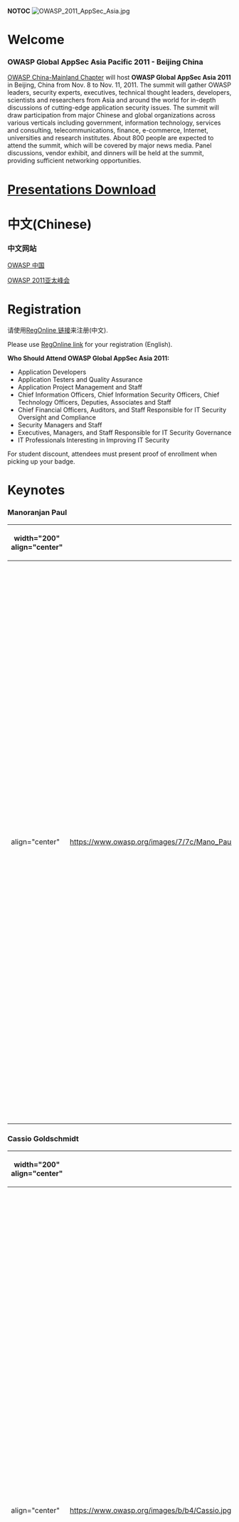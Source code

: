 __NOTOC__
![OWASP_2011_AppSec_Asia.jpg](OWASP_2011_AppSec_Asia.jpg
"OWASP_2011_AppSec_Asia.jpg")



# Welcome

### OWASP Global AppSec Asia Pacific 2011 - Beijing China

[OWASP China-Mainland
Chapter](http://www.owasp.org/index.php/China-Mainland) will host
**OWASP Global AppSec Asia 2011** in Beijing, China from Nov. 8 to Nov.
11, 2011. The summit will gather OWASP leaders, security experts,
executives, technical thought leaders, developers, scientists and
researchers from Asia and around the world for in-depth discussions of
cutting-edge application security issues. The summit will draw
participation from major Chinese and global organizations across various
verticals including government, information technology, services and
consulting, telecommunications, finance, e-commerce, Internet,
universities and research institutes. About 800 people are expected to
attend the summit, which will be covered by major news media. Panel
discussions, vendor exhibit, and dinners will be held at the summit,
providing sufficient networking opportunities.

# [Presentations Download](http://www.owasp.org.cn/OWASP_Conference/AppSec_2011/Asia_2011-PPT)

# 中文(Chinese)

### 中文网站

[OWASP 中国](http://www.owasp.org.cn)

[OWASP 2011亚太峰会](http://www.owasp.org.cn/OWASP_Conference)

# Registration

请使用[RegOnline 链接](http://www.regonline.com/appsecasia2011)来注册(中文).

Please use [RegOnline
link](http://www.regonline.com/owaspglobalappsecasia2011) for your
registration (English).

**Who Should Attend OWASP Global AppSec Asia 2011:**

  - Application Developers
  - Application Testers and Quality Assurance
  - Application Project Management and Staff
  - Chief Information Officers, Chief Information Security Officers,
    Chief Technology Officers, Deputies, Associates and Staff
  - Chief Financial Officers, Auditors, and Staff Responsible for IT
    Security Oversight and Compliance
  - Security Managers and Staff
  - Executives, Managers, and Staff Responsible for IT Security
    Governance
  - IT Professionals Interesting in Improving IT Security

For student discount, attendees must present proof of enrollment when
picking up your badge.

# Keynotes

### Manoranjan Paul

<table>
<thead>
<tr class="header">
<th><p>width="200" align="center"</p></th>
<th><p><br />
</p></th>
<th><p>width="1000" align="center"</p></th>
<th><p><br />
</p></th>
</tr>
</thead>
<tbody>
<tr class="odd">
<td><p>align="center"</p></td>
<td><p><a href="https://www.owasp.org/images/7/7c/Mano_Paul.jpg">https://www.owasp.org/images/7/7c/Mano_Paul.jpg</a></p></td>
<td><p>Manoranjan (Mano) Paul is founder and CEO of SecuRisk Solutions and Express Certifications, companies that specialize in security training, consulting and product development. His information security and software assurance experience includes designing and developing security programs from compliance-to-coding, security in the SDLC, writing secure code, risk management, security strategy, and security awareness training and education. He is the author of the official (ISC)<sup>2</sup> guide to the Certified Secure Software LifecycleProfessional (CSSLP) book (released June 2011) and has contributed to chapters in the Information Security Management Handbook. His has been interviewed and referenced in several articles including those in CIO.com. Mano has been featured in various domestic and international security conferences and is an invited speaker and panelist, delivering training, talks and keynotes in conferences such as the OWASP, ASIS, CSI, Catalyst, SC World Congress, (ISC)<sup>2</sup> Security Congress, and TRISC.</p></td>
<td></td>
</tr>
</tbody>
</table>

### Cassio Goldschmidt

<table>
<thead>
<tr class="header">
<th><p>width="200" align="center"</p></th>
<th><p><br />
</p></th>
<th><p>width="1000" align="center"</p></th>
<th><p><br />
</p></th>
</tr>
</thead>
<tbody>
<tr class="odd">
<td><p>align="center"</p></td>
<td><p><a href="https://www.owasp.org/images/b/b4/Cassio.jpg">https://www.owasp.org/images/b/b4/Cassio.jpg</a></p></td>
<td><p><a href="http://cassiogoldschmidt.com/Blog/default.html">Cassio Goldschmidt</a> is a globally recognized application security leader, and senior manager of the product security team at Symantec Corporation (a long time OWASP supporter). In this role Cassio leads the Symantec Product Security team with company-wide responsibility for product security assurance, vulnerability management, security development lifecycle implementation, and oversees the coordination of security certifications and training. Cassio's contribution to OWASP include:</p>
<ol>
<li>Co-chair of OWASP AppSec USA 2010</li>
<li>Co-chair of OWASP AppSec Latin America 2011</li>
<li>Member of the conference committee</li>
<li>Major contributions to the revamp of OWASP LA Chapter</li>
<li>Honorary founder of OWASP Porto Alegre Chapter</li>
<li>Board member of OWASP LA Chapter</li>
<li>Speaking engagements at OWASP conferences</li>
</ol></td>
<td></td>
</tr>
</tbody>
</table>

### Frank Fan

<table>
<thead>
<tr class="header">
<th><p>width="200" align="center"</p></th>
<th><p><br />
</p></th>
<th><p>width="1000" align="center"</p></th>
<th><p><br />
</p></th>
</tr>
</thead>
<tbody>
<tr class="odd">
<td><p>align="center"</p></td>
<td><p><a href="https://www.owasp.org/images/b/b1/Frank_150.jpg">https://www.owasp.org/images/b/b1/Frank_150.jpg</a></p></td>
<td><p>Mr. Frank Fan was graduated from California State University as a Computer Science PhD. With more than ten years of technical research and project management experience in world famous security companies, Mr. Frank Fan researched deeply about online security, database security and auditing and compliance( such as SOX, PCI, ISO17799/27001). Because of his successful technological innovation in information security, he become the first Chinese who made a speech in the World’s top security conference BLACKHAT and he has certificates such as CISSP, CISA, GCIH, GCIA, etc. Right now, Mr. Frank Fan is the vice president of OWASP China and member of 2008 Olympic Organizing Committee security group.</p></td>
<td></td>
</tr>
</tbody>
</table>



# Guest Speakers

In Surname's Alphabetical Order

### Sebastien Deleersnyder

<table>
<thead>
<tr class="header">
<th><p>width="200" align="center"</p></th>
<th><p><br />
</p></th>
<th><p>width="1000" align="center"</p></th>
<th><p><br />
</p></th>
</tr>
</thead>
<tbody>
<tr class="odd">
<td><p>align="center"</p></td>
<td><p><a href="https://www.owasp.org/images/d/dd/Seba_reasonably_small.jpg">https://www.owasp.org/images/d/dd/Seba_reasonably_small.jpg</a></p></td>
<td><p><a href=":User:Sdeleersnyder" title="wikilink">Seba Deleersnyder</a>, Managing Technical Consultant ICT Security at SAIT Zenitel. As security project leader and information security officer for multiple customers Sebastien has build up extensive experience in Information Security related disciplines, both at strategic and tactical level. Sebastien specializes in (Web) Application Security,combining both his broad development and information security experience.</p>
<p>Seba is the Belgian OWASP Chapter Leader, member of the influential OWASP Foundation Board and performed several public presentations on Web Application and Web Services Security. He also co-organizes the yearly security &amp; hacker BruCON conference and trainings in Brussels.</p></td>
<td></td>
</tr>
</tbody>
</table>



### Tobias Gondrom

<table>
<thead>
<tr class="header">
<th><p>width="200" align="center"</p></th>
<th><p><br />
</p></th>
<th><p>width="1000" align="center"</p></th>
<th><p><br />
</p></th>
</tr>
</thead>
<tbody>
<tr class="odd">
<td><p>align="center"</p></td>
<td><p><a href="https://www.owasp.org/images/c/cf/Tobias.gondrom.jpg">https://www.owasp.org/images/c/cf/Tobias.gondrom.jpg</a></p></td>
<td><p>Tobias Gondrom is Managing Director of an IT Security &amp; Risk Management Advisory based in the United Kingdom and Germany. He has twelve years of experience in software development, application security, cryptography, electronic signatures and global standardisation organisations working for independent software vendors and large global corporations in the financial, technology and government sector, in America, EMEA and APAC. As the Global Head of the Security Team at Open Text (2005-2007) and from 2000-2004 as the lead of the Security Task Force at IXOS Software AG, he was responsible for security, risk and incident management and introduced and implemented a secure SDLC used globally by development departments in the US, Canada, UK and Germany.</p>
<p>Since 2003 he is the chair of working groups of the IETF (www.ietf.org) in the security area, member of the IETF security directorate, and since 2010 chair of the formed web security WG at the IETF, and a former chapter lead of the German OWASP chapter from 2007 to 2008 and board member of OWASP London. Tobias is the author of the international standards RFC 4998, RFC 6283 and co-author and contributor to a number of internet standards and papers on security and electronic signatures, as well as the co-author of the book „Secure Electronic Archiving“, and frequent presenter at conferences and publication of articles (e.g. AppSec, ISSE, Moderner Staat, IETF, VOI-booklet “Electronic Signature“, iX).</p></td>
<td></td>
</tr>
</tbody>
</table>



### Jianmeng Li

<table>
<thead>
<tr class="header">
<th><p>width="200" align="center"</p></th>
<th><p><br />
</p></th>
<th><p>width="1000" align="center"</p></th>
<th><p><br />
</p></th>
</tr>
</thead>
<tbody>
<tr class="odd">
<td><p>align="center"</p></td>
<td><p><a href="https://www.owasp.org/images/c/c9/Jianmli.jpg">https://www.owasp.org/images/c/c9/Jianmli.jpg</a></p></td>
<td><p>Jianmeng Li（Jimmy）is a core member of security team in CISCO CSG. When graduated at 2011, Jimmy worked on the development of client and website for a foreign company. In 2004, he was dispatched to Japan for a year. Jimmy joined Huawei technologies Co., LTD when he came back and worked to develop mobile communication platform. Then Jimmy joined CISCO at 2006 and worked on the development of backend server of online products and application security field. He has rich developing experience on multi-language and multi-platform and is responsible for the training of C/C++ convention and skills. Currently Jimmy is focusing on Fuzz test and secure development.</p></td>
<td></td>
</tr>
</tbody>
</table>



### Larry Man

<table>
<thead>
<tr class="header">
<th><p>width="200" align="center"</p></th>
<th><p><br />
</p></th>
<th><p>width="1000" align="center"</p></th>
<th><p><br />
</p></th>
</tr>
</thead>
<tbody>
<tr class="odd">
<td><p>align="center"</p></td>
<td><p><a href="https://www.owasp.org/images/c/c0/Larryman.jpg">https://www.owasp.org/images/c/c0/Larryman.jpg</a></p></td>
<td><p>Larry Man is a dynamic-leader in information security, with over 15 years experience in the field. He is Principle Consultant – SZBOWEB Company Limited which provides independent IT Security consulting to arrange of clients in China and Hong Kong. He is an expert in Data Security. He previously led a team in Ottawa Canada to create an embedded software system specialized in digital rights management. He is also the founder of Ironclad System, a software vendor in producing ERM systems. Larry used to work as a computer auditor of HSBC in HK. Larry was graduated from University of Manitoba with two degrees, one in Computer Science and one in Accounting &amp; Finance. He also had a Master Degree in Engineering from CUHK. Larry is based in Hong Kong and has previously lived in Canada, US and China.</p></td>
<td></td>
</tr>
</tbody>
</table>



### Marco M. Morana

<table>
<thead>
<tr class="header">
<th><p>width="200" align="center"</p></th>
<th><p><br />
</p></th>
<th><p>width="1000" align="center"</p></th>
<th><p><br />
</p></th>
</tr>
</thead>
<tbody>
<tr class="odd">
<td><p>align="center"</p></td>
<td><p><a href="https://www.owasp.org/images/0/07/Marco-morana.JPG">https://www.owasp.org/images/0/07/Marco-morana.JPG</a></p></td>
<td><p>Marco Morana is leader of the OWASP (Open Web Application Security Project) Cincinnati chapter, Ohio, USA and co-author of OWASP projects such as the secure coding guide and the testing guide. In his current position, Marco works as Sr. Technology Information Security Officer and Security Architect for Citigroup Global Consumer North America where his primary responsibility is security analysis and design review of financial based web applications including on-line banking. Prior to Citigroup, Marco worked for more than 15 years at different companies as software security consultant, security instructor, security application architect and security software engineer. Marco owns a Masters Degree in Computer Systems Engineering from Northwestern Polytechnic University and an Engineering Doctorate Degree (Dr. Ing.) in Mechanical Engineering from University of Padua.</p></td>
<td></td>
</tr>
</tbody>
</table>



### Alexander Wang

<table>
<thead>
<tr class="header">
<th><p>width="200" align="center"</p></th>
<th></th>
<th><p>width="1000" align="center"</p></th>
<th><p><br />
</p></th>
</tr>
</thead>
<tbody>
<tr class="odd">
<td><p>align="center"</p></td>
<td><p><a href="https://www.owasp.org/images/f/fa/Wenjun.png">https://www.owasp.org/images/f/fa/Wenjun.png</a></p></td>
<td><p>Wenjun Wang is a tech lead and security architect in HP PPM R&amp;D with 10 years experience in software development and 4 years’ in security architecture. He used to work in the PPM integration team, took the tech lead for PPM-EDS project, now he acts as the tech lead and scrum master for PPM-Mobility project. He had been working in HP for 4 years. Before joining HP, he worked in Wuerth Phoenix as a Java developer for an ERP system. As a team leader of the localization of AntiSamy Java in OWASP China, Wenjun organized the training of Antisamy Java and won welcome from students for his understandable style of speech and humor. He holds a master degree in EE and a bachelor degree in Accounting of Shanghai Jiaotong University.</p></td>
<td></td>
</tr>
</tbody>
</table>



### Daniel Ching Wa Ng

<table>
<thead>
<tr class="header">
<th><p>width="200" align="center"</p></th>
<th><p><br />
</p></th>
<th><p>width="1000" align="center"</p></th>
<th><p><br />
</p></th>
</tr>
</thead>
<tbody>
<tr class="odd">
<td><p>align="center"</p></td>
<td><p><a href="https://www.owasp.org/images/3/39/Daniel_ng.jpg">https://www.owasp.org/images/3/39/Daniel_ng.jpg</a></p></td>
<td><p>NG, CHING WA (Daniel) started the career as computer programmer in 1990, and then progressing towards ICT Security, Computer Forensics, Financial Accounting and Auditing after millennium. Recently, he starts his PhD (Security &amp; Forensics) in a UK reputable institute and The Hong Kong Polytechnic University, after earning a good stock options as a corporate director in a listed entity. His interest is Cyber Security, Health Informatics, FaceBook investigation, Digital Evidence standard for forensics laboratory, and Network Forensics. Professionally, he is a committee member HTCIA Asia Pacifc, Chairperson of Professional Internet Security Professional (HK/China), Founder of China PIS Alliance (C-PISA), Director of ISACA China, and Expert Advisor to HKSAR Legco Councillor Samson Tam, ISC2 CSSLP evangelist and authorized trainer. Under the strong influence of knowledge intensive works, Daniel branches into the topic of e-learning, in particular, mobile learning. This research is working with Malaysia Government MIMOS, the national organization for ontology and semantic web. Academically, Daniel is strong in Knowledge Management with a master degree graduated at GPA 3.8.</p></td>
<td></td>
</tr>
</tbody>
</table>



### Jonathan Werrett

<table>
<thead>
<tr class="header">
<th><p>width="200" align="center"</p></th>
<th><p><br />
</p></th>
<th><p>width="1000" align="center"</p></th>
<th><p><br />
</p></th>
</tr>
</thead>
<tbody>
<tr class="odd">
<td><p>align="center"</p></td>
<td><p><a href="https://www.owasp.org/images/c/c4/Jw-headshot-200px.jpg">https://www.owasp.org/images/c/c4/Jw-headshot-200px.jpg</a></p></td>
<td><p>Jonathan Werrett is a Hong Kong based Senior Security Consultant with Trustwave's SpiderLabs. SpiderLabs is Trustwave's advanced security team focused on penetration testing,incident response, and application security. Over the past 10 years, Jonathan has worked in roles securing web infrastructure for a number of online start-ups, as well as providing web application testing and secure development consulting services to various international organizations.</p></td>
<td></td>
</tr>
</tbody>
</table>



### Yuming Xia

<table>
<thead>
<tr class="header">
<th><p>width="200" align="center"</p></th>
<th><p><br />
</p></th>
<th><p>width="1000" align="center"</p></th>
<th><p><br />
</p></th>
</tr>
</thead>
<tbody>
<tr class="odd">
<td><p>align="center"</p></td>
<td><p><a href="https://www.owasp.org/images/e/ef/Yumingxia.png">https://www.owasp.org/images/e/ef/Yumingxia.png</a></p></td>
<td><p>Yuming Xia(Bruce), employee of Cisco System Inc., focusing on application security, including penetration testing and security solution development.Before joining Cisco, Bruce was a network analyzer for China Telecom. And as a main author for book “Software Quality Management” (Tsinghua University Press, 2007), he has lots of experience in quality assurance and security processes. After one year of technical study in San Jose (CA, USA) , he is fully skilled on security issue detection and solution development, and now acting as security owner for several large projects.</p></td>
<td></td>
</tr>
</tbody>
</table>



### Noa Bar Yosef

<table>
<thead>
<tr class="header">
<th><p>width="200" align="center"</p></th>
<th><p><br />
</p></th>
<th><p>width="1000" align="center"</p></th>
<th><p><br />
</p></th>
</tr>
</thead>
<tbody>
<tr class="odd">
<td><p>align="center"</p></td>
<td><p><a href="https://www.owasp.org/images/8/81/NoaBarYosef.jpg">https://www.owasp.org/images/8/81/NoaBarYosef.jpg</a></p></td>
<td><p>Noa is a senior security strategist at Imperva. In this role Noa researches and analyzes the trends in the threat landscape. She is a frequent contributor to different security magazines, comments on security-breaking news, and is regularly invited to speak at industry events. Currently, Noa writes a bi-weekly column on hacker trends and techniques for SecurityWeek. Previously, she held the position of a senior security researcher for Imperva’s Application Defense Center. Noa holds a MSc degree (specializing in information security) from Tel-Aviv University.</p></td>
<td></td>
</tr>
</tbody>
</table>



# CFP and CFT

### OWASP APPSEC ASIA 2011

### CALL FOR Presentation

OWASP AppSec Asia 2011 Conference will be a major international forum
for the presentation of research results, cutting-edge ideas and
in-depth discussions in the field of application security. OWASP AppSec
Asia 2011 Conference invites application security researchers, thought
leaders and developers worldwide to submit papers for the opportunity of
presenting to 800+ expected participants.

The topics we are seeking include, but are not limited to:

1.  Web Application Security
2.  Mobile Application Security
3.  Cloud Application Security
4.  Software and Architecture Patterns for Application Security
5.  Metrics for Application Security
6.  OWASP Tools and Projects
7.  Secure Coding Practices (J2EE/.NET)
8.  Application Security Testing
9.  New Attacks and Defense
10. Other subjects related to OWASP and Application Security

To make a submission:

1.  Download and fill out the form available at
    <https://www.owasp.org/images/d/d3/OWASP_AppSec_Asia_2011_CFP_v2.zip>
2.  Submit the form through the Easychair conference web site at
    <http://www.easychair.org/conferences/?conf=GlobalAppSecAsia2011>

Each talk should be limited to 40 minutes, followed by a 10 minute
question session.

  - Submission deadline: August 22, 2011.
  - Notification of acceptance: September 9, 2011.
  - Presentation slides due: October 21, 2011.

### CALL FOR Training

OWASP AppSec Asia will begin with two days of training sessions on
November 10th and 11th, 2011. Proposals are solicited for the training
of either a one-day (6 hours plus breaks) or two-day sessions on all
topics of application security with focus on secure application design
and development, threat modeling and defense strategy, and secure
application testing. Each training session should cover a single topic
in detail in order to allow trainees to grasp practical understanding
and basic skill in the subject. Submissions should include a cover sheet
and an extended abstract. The cover sheet should specify:

1.  The title and length of the training;
2.  The intended audience and prerequisite knowledge or skills, if any;
3.  Complete contact information for the trainer; and
4.  Brief biography (max. 2 paragraphs) for the trainer. The extended
    abstract should be 1 to 2 pages, and should include an outline of
    the training plan, along with descriptions of the objectives and
    course materials.

Training proposals in PDF or Word format must be sent via email by
August 22, 2011 to Jack Li (jack.li@owasp.org). The submissions will
undergo review and trainings will be selected by the OWASP AppSec Asia
2011 Conference Committee. Notifications will be sent out by September
9, 2011.


For more information, please see the following web pages:

`Conference Website: `<https://www.owasp.org/index.php/OWASP_Global_AppSec_Asia_2011>

OWASP Speaker Agreement:
<http://www.owasp.org/index.php/Speaker_Agreement> OWASP Website:
<http://www.owasp.org> Easychair conference site:
<https://www.easychair.org/account/signin.cgi?conf=apac2011>
Presentation proposal form:
<https://www.owasp.org/images/b/b6/OWASP_AppSec_Asia_2011_CFP.zip>



# Agenda

<center>

## **November 8th**

<table>
<tbody>
<tr class="odd">
<td><p>height="17" width="14%" align="right"</p></td>
<td><p>08:00 – 09:00</p></td>
<td><p>bgcolor="#8595c2" align="center"</p></td>
<td><p><strong>Registration</strong></p></td>
</tr>
<tr class="even">
<td><p>height="49" width="14%" align="right"</p></td>
<td><p>09:00 – 09:15</p></td>
<td><p>bgcolor="#b9c2dc" align="center"</p></td>
<td><p><strong>Rip, OWASP China (Language: Chinese)</strong><br />
Opening Ceremony: Development of OWASP China</p></td>
</tr>
<tr class="odd">
<td><p>height="49" width="14%" align="right"</p></td>
<td><p>09:15 – 09:30</p></td>
<td><p>bgcolor="#eeeeee" align="center"</p></td>
<td><p><strong>Sebastien Deleersnyder, OWASP Global Committee</strong><br />
Opening Ceremony  <strong>(Language: English)</strong></p></td>
</tr>
<tr class="even">
<td><p>height="49" width="14%" align="right"</p></td>
<td><p>09:30 – 09:50</p></td>
<td><p>bgcolor="#b9c2dc" align="center"</p></td>
<td><p>'''Liping Ding  (Language: Chinese) '''<br />
The Analysis of Hidden Communication Channels within Cloud Computing Environment</p></td>
</tr>
<tr class="odd">
<td><p>height="49" width="14%" align="right"</p></td>
<td><p>09:50 – 10:30</p></td>
<td><p>bgcolor="#eeeeee" align="center"</p></td>
<td><p><strong>Manoranjan Paul  (Language: English)</strong><br />
Silver Lining in Dark Clouds: A Look at Cloud Computing Security</p></td>
</tr>
<tr class="even">
<td><p>height="49" width="14%" align="right"</p></td>
<td><p>10:30 – 11:00</p></td>
<td><p>bgcolor="#b9c2dc" align="center"</p></td>
<td><p><strong>Frank Fan  (Language: Chinese)</strong><br />
Current Web Security and its' Future</p></td>
</tr>
<tr class="odd">
<td><p>height="49" width="14%" align="right"</p></td>
<td><p>11:00 – 11:30</p></td>
<td><p>bgcolor="#eeeeee" align="center"</p></td>
<td><p><strong>Jonathan Werrett  (Language: English)</strong><br />
WAFs: Patch First, Ask Questions Later</p></td>
</tr>
<tr class="even">
<td><p>height="49" width="14%" align="right"</p></td>
<td><p>11:30 – 12:00</p></td>
<td><p>bgcolor="#b9c2dc" align="center"</p></td>
<td><p><strong>Hanqing Wu   (Language: Chinese)</strong><br />
Flaws of Popular Application Applied Encryption Algorithms and the Corresponding Utilization"</p></td>
</tr>
<tr class="odd">
<td><p>height="17" width="14%" align="right"</p></td>
<td><p>12:00 – 14:30</p></td>
<td><p>bgcolor="#d98b66" align="center"</p></td>
<td><p><strong>Lunch &amp; Networking</strong></p></td>
</tr>
<tr class="even">
<td><p>height="49" width="14%" align="right"</p></td>
<td><p>14:30 – 15:10</p></td>
<td><p>bgcolor="#b9c2dc" align="center"</p></td>
<td><p><strong>Cassio Goldschmidt'    (Language: English)<br />
</strong>The Fundamental Approaches and Tools to Achieve Secured Development Life Cycle</p></td>
</tr>
<tr class="odd">
<td><p>height="49" width="14%" align="right"</p></td>
<td><p>15:10 – 15:40</p></td>
<td><p>bgcolor="#eeeeee" align="center"</p></td>
<td><p><strong>Yuming Xia   (Language: Chinese)</strong><br />
Web2.0 Secure Coding Practice</p></td>
</tr>
<tr class="even">
<td><p>height="49" width="14%" align="right"</p></td>
<td><p>15:40 – 16:10</p></td>
<td><p>bgcolor="#b9c2dc" align="center"</p></td>
<td><p><strong>Marco M. Morana &amp; Wei Zhang   (Language: Chinese)</strong><br />
The Financial Industry Web Application Single Sign-On (SSO) Framework Design and Case Studies</p></td>
</tr>
<tr class="odd">
<td><p>height="49" width="14%" align="right"</p></td>
<td><p>16:10 – 16:40</p></td>
<td><p>bgcolor="#eeeeee" align="center"</p></td>
<td><p><strong>Noa Bar Yosef    (Language: English)</strong><br />
Hacking 2011：Lesson for 2012</p></td>
</tr>
<tr class="even">
<td><p>height="49" width="14%" align="right"</p></td>
<td><p>16:40 – 17:10</p></td>
<td><p>bgcolor="#b9c2dc" align="center"</p></td>
<td><p><strong>Sebastien Deleersnyder    (Language: English)</strong><br />
OWASP WTE: testing your way</p></td>
</tr>
<tr class="odd">
<td><p>height="49" width="14%" align="right"</p></td>
<td><p>17:10 – 18:00</p></td>
<td><p>bgcolor="#eeeeee" align="center"</p></td>
<td><p>Exhibition of Internet Security Products</p></td>
</tr>
</tbody>
</table>

## **November 9th**

<table>
<tbody>
<tr class="odd">
<td><p>height="17" width="14%" align="right"</p></td>
<td><p>08:00 – 09:00</p></td>
<td><p>bgcolor="#8595c2" align="center"</p></td>
<td><p><strong>Registration</strong></p></td>
</tr>
<tr class="even">
<td><p>height="49" width="14%" align="right"</p></td>
<td><p>09:00 – 09:30</p></td>
<td><p>bgcolor="#b9c2dc" align="center"</p></td>
<td><p><strong>Wenju Wang  (Language: Chinese)</strong><br />
The XSS Detection and Defense Techniques and Case Studies</p></td>
</tr>
<tr class="odd">
<td><p>height="49" width="14%" align="right"</p></td>
<td><p>09:30 – 10:00</p></td>
<td><p>bgcolor="#eeeeee" align="center"</p></td>
<td><p><strong>Larry Man  (Language: Chinese)</strong><br />
Data Control: Improve Database Security through Vulnerability Management</p></td>
</tr>
<tr class="even">
<td><p>height="49" width="14%" align="right"</p></td>
<td><p>10:00 – 10:30</p></td>
<td><p>bgcolor="#b9c2dc" align="center"</p></td>
<td><p><strong>Daniel Ng  (Language: Chinese)</strong><br />
Beefing up Cloud Application through Genetic Network Coding</p></td>
</tr>
<tr class="odd">
<td><p>height="49" width="14%" align="right"</p></td>
<td><p>10:30 – 11:00</p></td>
<td><p>bgcolor="#eeeeee" align="center"</p></td>
<td><p><strong>Dr. Meng-Chow Kang  (Language: Chinese)</strong><br />
Overview of ISO/IEC 27034 - the Application Security Standards</p></td>
</tr>
<tr class="even">
<td><p>height="49" width="14%" align="right"</p></td>
<td><p>11:00 – 11:30</p></td>
<td><p>bgcolor="#b9c2dc" align="center"</p></td>
<td><p><strong>Jianmeng Li (Language: Chinese)</strong><br />
Secure C Function: The Lightweight Solution for Buffer Overflow</p></td>
</tr>
<tr class="odd">
<td><p>height="49" width="14%" align="right"</p></td>
<td><p>11:30 – 12:00</p></td>
<td><p>bgcolor="#eeeeee" align="center"</p></td>
<td><p><strong>Langyu Hu (Language: Chinese)</strong><br />
RFID Security</p></td>
</tr>
<tr class="even">
<td><p>height="17" width="14%" align="right"</p></td>
<td><p>12:00 – 14:30</p></td>
<td><p>bgcolor="#d98b66" align="center"</p></td>
<td><p><strong>Lunch &amp; Networking</strong></p></td>
</tr>
<tr class="odd">
<td><p>height="49" width="14%" align="right"</p></td>
<td><p>14:30 – 15:00</p></td>
<td><p>bgcolor="#b9c2dc" align="center"</p></td>
<td><p><strong>Yongjian Guo (Language: Chinese)</strong><br />
Information Security Forensics</p></td>
</tr>
<tr class="even">
<td><p>height="49" width="14%" align="right"</p></td>
<td><p>15:00 – 15:30</p></td>
<td><p>bgcolor="#eeeeee" align="center"</p></td>
<td><p><strong>Chenming Zhong (Language: Chinese)</strong><br />
Overview of Website Security</p></td>
</tr>
<tr class="odd">
<td><p>height="49" width="14%" align="right"</p></td>
<td><p>15:30 – 16:00</p></td>
<td><p>bgcolor="#b9c2dc" align="center"</p></td>
<td><p><strong>Tony (Language: Chinese)</strong><br />
2011 Application Security with 0-Day Vulnerability Analysis</p></td>
</tr>
<tr class="even">
<td><p>height="49" width="14%" align="right"</p></td>
<td><p>16:00 – 16:15</p></td>
<td><p>bgcolor="#eeeeee" align="center"</p></td>
<td><p>Lucky Draw</p></td>
</tr>
<tr class="odd">
<td><p>height="49" width="14%" align="right"</p></td>
<td><p>16:15 – 16:45</p></td>
<td><p>bgcolor="#b9c2dc" align="center"</p></td>
<td><p><strong>Yongbo Liu (Language: Chinese)</strong><br />
The Challenges of China's Post Information Security Era</p></td>
</tr>
<tr class="even">
<td><p>height="49" width="14%" align="right"</p></td>
<td><p>16:45 – 17:15</p></td>
<td><p>bgcolor="#eeeeee" align="center"</p></td>
<td><p><strong>Dr. Jianchun Jiang (Language: Chinese)<br />
NSACE - The Network Security Capability Oriented Training and Certificates</strong></p></td>
</tr>
<tr class="odd">
<td><p>height="49" width="14%" align="right"</p></td>
<td><p>17:15 – 17:45</p></td>
<td><p>bgcolor="#b9c2dc" align="center"</p></td>
<td><p><br />
Future Plan of OWASP China and Release of WAF Testing Benchmark</p></td>
</tr>
<tr class="even">
<td><p>height="17" width="14%" align="right"</p></td>
<td><p>17:45 – 18:00</p></td>
<td><p>bgcolor="#eeeeee" align="center"</p></td>
<td><p><strong>Closing</strong></p></td>
</tr>
</tbody>
</table>




# Training

<center>

</center>

## **November 10th**

<table>
<tbody>
<tr class="odd">
<td><p>width="14%" height="49" align="right"</p></td>
<td><p>08:00 – 12:00</p></td>
<td><p>align="CENTER" bgcolor="#8595c2"</p></td>
<td><p><strong>Tobias Gondrom</strong><br />
OWASP for CISO and senior managers</p></td>
</tr>
<tr class="even">
<td><p>width="14%" height="49" align="right"</p></td>
<td><p>14:00 – 18:00</p></td>
<td><p>align="CENTER" bgcolor="#b9c2dc"</p></td>
<td><p><strong>Wei Zhang</strong><br />
Secured Framework Design for Online Banking System</p></td>
</tr>
<tr class="odd">
<td><p>width="14%" height="49" align="right"</p></td>
<td><p>14:00 – 18:00</p></td>
<td><p>align="CENTER" bgcolor="#8595c2"</p></td>
<td><p><strong>Tony</strong><br />
Application Security Training</p></td>
</tr>
</tbody>
</table>



## **November 11th**

<table>
<tbody>
<tr class="odd">
<td><p>width="14%" height="49" align="right"</p></td>
<td><p>08:00 – 12:00</p></td>
<td><p>align="CENTER" bgcolor="#8595c2"</p></td>
<td><p><strong>Wenjun Wang</strong><br />
OWASP Top 10 and Countermeasures</p></td>
</tr>
<tr class="even">
<td><p>width="14%" height="49" align="right"</p></td>
<td><p>14:00 – 18:00</p></td>
<td><p>align="CENTER" bgcolor="#b9c2dc"</p></td>
<td><p><strong>Jianmeng Li</strong><br />
Secure Way of Development - Resolving and Preventing Security Vulnerabilities from Origin</p></td>
</tr>
</tbody>
</table>

</center>

# Sponsors

### Sponsor US\!

We are still soliciting sponsors for the OWASP Global AppSec Asia 2011.
An exhibit hall will be held for vendor booths and presentations.

More than 500 people attended the OWASP China conference last year. As a
sponsor, you will gain exclusive access to companies in Asia through a
limited number of expo floor slots.

New in 2011, we are offering exclusive Global AppSec Sponsorships to
provide additional benefits and streamline the planning process for our
most supportive organizations.

Please [contact us](mailto:heleng@owasp.org) directly if you have any
related question.

To find out more about the different sponsorship opportunities please
check the document below:
[OWASP_China2011_Sponsorship.pdf](https://www.owasp.org/images/2/24/OWASP_China2011_Sponsorship.pdf)


**Sponsors:**

<iflanguage is="es"> Si usa materiales de OWASP, por favor considere
ayudarnos a continuar nuestro trabajo.

  - **[Membrecía](Membership "wikilink")** - Detalles para
    [individuos](https://www.owasp.org/index.php/Membership/members) y
    miembros corporativos.
  - **[Ofertas para miembros](Member_Offers "wikilink")** - Descuentos y
    otros beneficios disponibles para los miembros de OWASP.
  - Lo invitamos a participar en las traducción de el sitio vea el
    proyecto de [OWASP en Español](OWASP_Spanish "wikilink").

</iflanguage>

**Gold Sponsor:**

<table>
<tbody>
<tr class="odd">
<td><p>style="text-align: center; color: rgb(0, 0, 0);"</p></td>
<td><p>{{MemberLinks</p></td>
<td><p>link=<a href="http://www.huaweisymantec.com/cn/">http://www.huaweisymantec.com/cn/</a></p></td>
<td><p>logo=HS.jpg}} {{MemberLinks</p></td>
<td><p>link=<a href="http://www.yxlink.com/">http://www.yxlink.com/</a></p></td>
<td><p>logo=Yxlink.jpg}}<br />
</p></td>
</tr>
</tbody>
</table>

**Training Sponsor:**

<table>
<tbody>
<tr class="odd">
<td><p>style="text-align: center; color: rgb(0, 0, 0);"</p></td>
<td><p>{{MemberLinks</p></td>
<td><p>link=<a href="http://www.nsfocus.com/en/">http://www.nsfocus.com/en/</a></p></td>
<td><p>logo=NSFOCUS.jpg}}<br />
</p></td>
</tr>
</tbody>
</table>

**Supported Organizations:**

<table>
<tbody>
<tr class="odd">
<td><p>style="text-align: center; color: rgb(0, 0, 0);"</p></td>
<td><p>{{MemberLinks</p></td>
<td><p>link=<a href="https://www.isc2.org/">https://www.isc2.org/</a></p></td>
<td><p>logo=Isc2_logo.jpg}} {{MemberLinks</p></td>
<td><p>link=<a href="http://www.nsace.org.cn/">http://www.nsace.org.cn/</a></p></td>
<td><p>logo=NSACE.jpg}}<br />
</p></td>
</tr>
</tbody>
</table>

**Exhibitors:**

<table>
<tbody>
<tr class="odd">
<td><p>style="text-align: center; color: rgb(0, 0, 0);"</p></td>
<td><p>{{MemberLinks</p></td>
<td><p>link=<a href="http://english.venustech.com.cn">http://english.venustech.com.cn</a></p></td>
<td><p>logo=Venustech.gif}} {{MemberLinks</p></td>
<td><p>link=<a href="http://www.dumasoftware.com/about.asp?ArticleID=190">http://www.dumasoftware.com/about.asp?ArticleID=190</a></p></td>
<td><p>logo=Dumalogo.jpg}} {{MemberLinks</p></td>
<td><p>link=<a href="http://www.szboweb.com/?site_language=english">http://www.szboweb.com/?site_language=english</a></p></td>
<td><p>logo=SZB Blogo 40.jpg}}<br />
<br />
{{MemberLinks</p></td>
<td><p>link=<a href="http://www.dbappsecurity.com.cn">http://www.dbappsecurity.com.cn</a></p></td>
<td><p>logo=Dbappsecurity.jpg}} {{MemberLinks</p></td>
<td><p>link=<a href="http://www.ankki.com/">http://www.ankki.com/</a></p></td>
<td><p>logo=Ankki.gif}} {{MemberLinks</p></td>
<td><p>link=<a href="https://www.trustwave.com/">https://www.trustwave.com/</a></p></td>
<td><p>logo=Trustwave-Logo-with-Tagline.jpg}}<br />
<br />
{{MemberLinks</p></td>
<td><p>link=<a href="http://www.mainway.net/">http://www.mainway.net/</a></p></td>
<td><p>logo=Mainway.jpg}} {{MemberLinks</p></td>
<td><p>link=<a href="http://www.anchiva.com/">http://www.anchiva.com/</a></p></td>
<td><p>logo=Anchiva.png}}<br />
<br />
{{MemberLinks</p></td>
<td><p>link=<a href="http://www.legendsec.com/">http://www.legendsec.com/</a></p></td>
<td><p>logo=SECWORLD.gif‎‎}} {{MemberLinks</p></td>
<td><p>link=<a href="http://www.knownsec.com/en//">http://www.knownsec.com/en//</a></p></td>
<td><p>logo=Knownsec.gif‎}}<br />
</p></td>
</tr>
</tbody>
</table>

**Cooperators:**

|                                                  |               |                                           |                                    |                                     |                      |
| ------------------------------------------------ | ------------- | ----------------------------------------- | ---------------------------------- | ----------------------------------- | -------------------- |
| style="text-align: center; color: rgb(0, 0, 0);" | {{MemberLinks | link=<http://aiscanner.sinaapp.com/site/> | logo=Aiscanner.png}} {{MemberLinks | link=<http://www.broadview.com.cn/> | logo=Broadview.jpg}} |




# Media Partners

**International Media:**

<iflanguage is="es"> Si usa materiales de OWASP, por favor considere
ayudarnos a continuar nuestro trabajo.

  - **[Membrecía](Membership "wikilink")** - Detalles para
    [individuos](https://www.owasp.org/index.php/Membership/members) y
    miembros corporativos.
  - **[Ofertas para miembros](Member_Offers "wikilink")** - Descuentos y
    otros beneficios disponibles para los miembros de OWASP.
  - Lo invitamos a participar en las traducción de el sitio vea el
    proyecto de [OWASP en Español](OWASP_Spanish "wikilink").

</iflanguage>

<table>
<tbody>
<tr class="odd">
<td><p>style="text-align: center; color: rgb(0, 0, 0);"</p></td>
<td><p>{{MemberLinks</p></td>
<td><p>link=<a href="https://www.isc2.org/">https://www.isc2.org/</a></p></td>
<td><p>logo=Isc2 logo.jpg}} {{MemberLinks</p></td>
<td><p>link=<a href="http://fanaticmedia.com/infosecurity/">http://fanaticmedia.com/infosecurity/</a></p></td>
<td><p>logo=InfoSecurity logo.jpg}} {{MemberLinks</p></td>
<td><p>link=<a href="http://www.fanaticmedia.com/">http://www.fanaticmedia.com/</a></p></td>
<td><p>logo=Fanatic Media Logo.jpg}} {{MemberLinks</p></td>
<td><p>link=<a href="http://chmag.in/">http://chmag.in/</a></p></td>
<td><p>logo=Chmag.in.png}}<br />
<br />
</p></td>
</tr>
</tbody>
</table>


**Chinese Media:**

<iflanguage is="es"> Si usa materiales de OWASP, por favor considere
ayudarnos a continuar nuestro trabajo.

  - **[Membrecía](Membership "wikilink")** - Detalles para
    [individuos](https://www.owasp.org/index.php/Membership/members) y
    miembros corporativos.
  - **[Ofertas para miembros](Member_Offers "wikilink")** - Descuentos y
    otros beneficios disponibles para los miembros de OWASP.
  - Lo invitamos a participar en las traducción de el sitio vea el
    proyecto de [OWASP en Español](OWASP_Spanish "wikilink").

</iflanguage>

<table>
<tbody>
<tr class="odd">
<td><p>style="text-align: center; color: rgb(0, 0, 0);"</p></td>
<td><p>{{MemberLinks</p></td>
<td><p>link=<a href="http://www.51cto.com//">http://www.51cto.com//</a></p></td>
<td><p>logo=51CTO.jpg}} {{MemberLinks</p></td>
<td><p>link=<a href="http://www.it168.com/">http://www.it168.com/</a></p></td>
<td><p>logo=IT168.JPG}} {{MemberLinks</p></td>
<td><p>link=<a href="http://www.hackerxfiles.net/forum.php/">http://www.hackerxfiles.net/forum.php/</a></p></td>
<td><p>logo=Hackfiles.png}} {{MemberLinks</p></td>
<td><p>link=<a href="http://www.chinabyte.com//">http://www.chinabyte.com//</a></p></td>
<td><p>logo=Byte.jpg}}<br />
<br />
{{MemberLinks</p></td>
<td><p>link=<a href="http://www.ciotimes.com//">http://www.ciotimes.com//</a></p></td>
<td><p>logo=CIOlogo.jpg}}{{MemberLinks</p></td>
<td><p>link=<a href="http://www.csdn.net//">http://www.csdn.net//</a></p></td>
<td><p>logo=CSDN.jpg}}{{MemberLinks</p></td>
<td><p>link=<a href="http://www.searchsecurity.com.cn/">http://www.searchsecurity.com.cn/</a></p></td>
<td><p>logo=TT-China.gif}}{{MemberLinks</p></td>
<td><p>link=<a href="http://www.itxinwen.com/">http://www.itxinwen.com/</a></p></td>
<td><p>logo=IT55464e1a65b095fb7f51.gif}}<br />
<br />
{{MemberLinks</p></td>
<td><p>link=<a href="http://www.techweb.com.cn/">http://www.techweb.com.cn/</a></p></td>
<td><p>logo=TechWeblogo.jpg}}{{MemberLinks</p></td>
<td><p>link=<a href="http://www.ittime.com.cn/">http://www.ittime.com.cn/</a></p></td>
<td><p>logo=IT65f64ee35468520a-60.gif}}{{MemberLinks</p></td>
<td><p>link=<a href="http://www.zdnet.com.cn/">http://www.zdnet.com.cn/</a></p></td>
<td><p>logo=Zdnet.gif‎}}{{MemberLinks</p></td>
<td><p>link=<a href="http://www.ittime.com.cn/">http://www.ittime.com.cn/</a></p></td>
<td><p>logo=Xinxianquanyujishu.jpg}}<br />
<br />
</p></td>
</tr>
</tbody>
</table>

# Team

  - [Contact us](mailto:heleng@owasp.org)

### Members (in alphabetical order)

  - [Frank Fan 范渊](mailto:frank.fan@dbappsecurity.com.cn)
  - [Helen Gao 高雯](mailto:heleng@owasp.org)
  - [Jianchun Jiang 蒋建春](mailto:nsace2009@gmail.com)
  - [Jack Li 李江宏](mailto:helen.gao@owasp.org)
  - [Rip Torn 万振華](mailto:rip@owasp.org.cn)
  - [Jie Wang 王颉](mailto:wangjie8578@yahoo.com.cn)
  - [Ivy Zhang 张平](mailto:ivy@owasp.org.cn)
  - [Zhendong Yu 于振东](mailto:zhendong.yu@owasp.org)

# Expense

### Registration Fee

The registration is fee for OWASP members. To become a member, just
click [here](https://www.owasp.org/index.php/Membership). If you are
located in the Asia Pacific region, then you may qualify for a reduced
membership fee. Please contact your [local
chapters](https://www.owasp.org/index.php/Category:OWASP_Chapter) for
details.

### Accommodation

Please check the local hotel website for detail information.

# Logistics

### Venue

Beijing International Convention Center

No 8 Beichen Dong Road Chaoyang District, Beijing China 100101

Tel: +86-10-84979768

website: <http://www.bicc.com.cn>

### Hotel

Attendees can enjoy preferred rates in following hotels. Please send
email to [Ivy](mailto:Ivy@owasp.org.cn) before Sep 30th, 2011 and
reservation is subject to our confirmation. Hotels will not reserve
rooms with preferential prices for us.

1\. [Beijing North Star Continental Grand
Hotel](http://www.bicc.com.cn/English/jiudian/index.asp)

Add:No.8 Beichen Dong Road, Chaoyang District, Beijing P. R. China
100101

Price for advanced Rooms: RMB 620/day (include Chinese-style
breakfast)(Four star)

2\. Aoyou Hotel Address: No. 8 North Star East Road, Chaoyang District,
Beijing ( 10 minutes walk to conference center)

`single room: RMB 240(including Breakfast),  `
`Double room: RMB 320(including breakfast).`

### Travel

How to obtain a visa for the event

  - Invitation letter will be sent out for overseas attendees after
    registration.
  - For detailed information on obtaining a business visa for this
    event, please refer to [Chinese
    embassy](http://www.china-embassy.org/eng/hzqz/zgqz/t84247.htm)

# Chapter Leader Workshop

**[`Meeting``   ``Minutes``   ``from``   ``Chapters``
 ``Workshop`](https://docs.google.com/a/owasp.org/document/d/1z_3ehI9T_lIeMmkeUo9QL9mbjh8ygSKquVlBaJY7ed4/edit)**

**[`Photos``   ``of``   ``Chapters``
 ``Workshop`](https://plus.google.com/photos/100460852248386556939/albums/5676383343638946545)**

## **What is the Chapter Leader Workshop?**

On **Wednesday, November 9, 2011 at 2:30pm-5:30pm** the Global Chapter
Committee is organizing a chapter leader workshop for all the chapter
leaders that attend the conference. *Please note that this Workshop will
take place on the day before the Conference starts.*


**Items that will be discussed are:**

  - How to improve the current Chapter Leader Handbook?
  - How to start and support new chapters within the Asia/Pacific
    region?
  - How to support inactive chapters in the Asia/Pacific region?
  - What Governance model is required for OWASP chapters?
  - How can the Global Chapters Committee facilitate the Asian OWASP
    chapters?
  - ...


Additionally we hope to make time and space available to do hands-on
work revising the [Chapter Leader
Handbook](Chapter_Leader_Handbook "wikilink"), details TBA.



## **Funding to Attend the Workshop**

If you need financial assistance to attend the Chapter Leader Workshop
at AppSec Asia, please submit a request to [Tin
Zaw](mailto:tin.zaw@owasp.org) and [Sarah
Baso](mailto:sarah.baso@owasp.org) by **September 15, 2011**.


Funding for your attendance to the workshop should be worked out in the
following order.

1.  Ask your employer to fund your trip to AppSec Asia conference.
2.  Utilize your chapter funds.
3.  Ask the chapter committee for funding assistance.


While we wish we could fund every chapter leader, due to the limited
amount of budget allocated for this event, we may not be able to fund
100% to all the requests. After September 15, we will make funding
decision in a fair and transparent manner. When you apply for funding,
please highlight your past contributions to OWASP and your future plans
for the local chapter and OWASP.



## **RSVP and Details**

To RSVP and view more details about the Workshop, go to the **[OWASP
Global AppSec Asia 2011 chapters workshop
agenda](OWASP_Global_AppSec_Asia_2011_chapters_workshop_agenda "wikilink")**.



## **Contact**

Email [Sarah Baso](mailto:sarah.baso@owasp.org) or [Tin
Zaw](mailto:tin.zaw@owasp.org) for more details.


<headertabs />

[Category:OWASP_AppSec_Conference](Category:OWASP_AppSec_Conference "wikilink")
[Category:OWASP_AppSec_Asia_Summit_2011](Category:OWASP_AppSec_Asia_Summit_2011 "wikilink")
[Category:China](Category:China "wikilink")